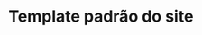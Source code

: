 # Template padrão do site

<img alt="" src="https://res.cloudinary.com/dds7bsyhr/image/upload/v1684236051/Captura_de_tela_2023-05-16_081847_zkvhqx.png">
 
